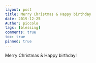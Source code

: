 ```yaml
---
layout: post
title: Merry Christmas & Happy birthday
date: 2019-12-25
Author: piccolo
tags: [blessing]
comments: true
toc: true
pinned: true
---
```


Merry Christmas & Happy birthday!